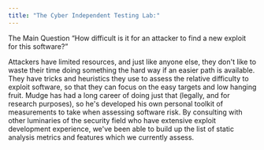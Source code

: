 ```yaml
---
title: "The Cyber Independent Testing Lab:"
---
```


The Main Question “How difficult is it for an attacker to find a new exploit for this software?”

Attackers have limited resources, and just like anyone else, they don't like to waste their time doing something the hard way if an easier path is available. They have tricks and heuristics they use to assess the relative difficulty to exploit software, so that they can focus on the easy targets and low hanging fruit. Mudge has had a long career of doing just that (legally, and for research purposes), so he's developed his own personal toolkit of measurements to take when assessing software risk. By consulting with other luminaries of the security field who have extensive exploit development experience, we've been able to build up the list of static analysis metrics and features which we currently assess.

